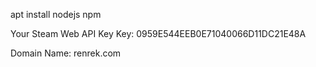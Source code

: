 apt install nodejs npm

Your Steam Web API Key
Key: 0959E544EEB0E71040066D11DC21E48A

Domain Name: renrek.com